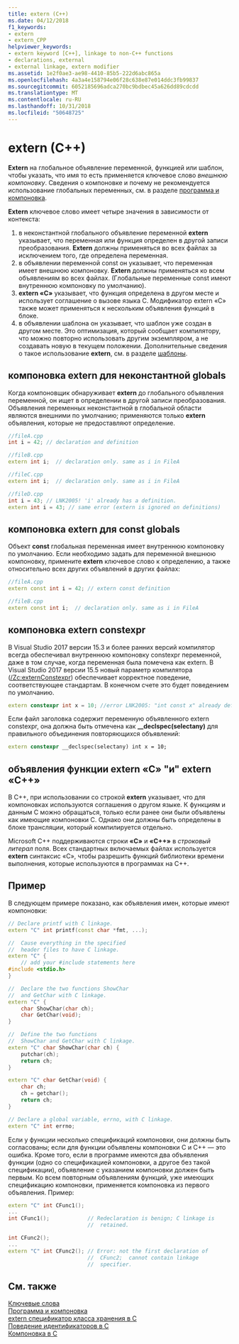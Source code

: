 ```yaml
---
title: extern (C++)
ms.date: 04/12/2018
f1_keywords:
- extern
- extern_CPP
helpviewer_keywords:
- extern keyword [C++], linkage to non-C++ functions
- declarations, external
- external linkage, extern modifier
ms.assetid: 1e2f0ae3-ae98-4410-85b5-222d6abc865a
ms.openlocfilehash: 4a3a4e158794e06f28c638e87e014ddc3fb99837
ms.sourcegitcommit: 6052185696adca270bc9bdbec45a626dd89cdcdd
ms.translationtype: MT
ms.contentlocale: ru-RU
ms.lasthandoff: 10/31/2018
ms.locfileid: "50648725"
---
```

# <a name="extern-c"></a>extern (C++)

**Extern** на глобальное объявление переменной, функцией или шаблон, чтобы указать, что имя то есть применяется ключевое слово *внешнюю компоновку*. Сведения о компоновке и почему не рекомендуется использование глобальных переменных, см. в разделе [программа и компоновка](program-and-linkage-cpp.md).

**Extern** ключевое слово имеет четыре значения в зависимости от контекста:

1. в неконстантной глобального объявление переменной **extern** указывает, что переменная или функция определен в другой записи преобразования. **Extern** должны применяться во всех файлах за исключением того, где определена переменная.
1. в объявлении переменной const он указывает, что переменная имеет внешнюю компоновку. **Extern** должны применяться ко всем объявлениям во всех файлах. (Глобальные переменные const имеют внутреннюю компоновку по умолчанию).
1. **extern «C»** указывает, что функция определена в другом месте и использует соглашение о вызове языка C. Модификатор extern «C» также может применяться к нескольким объявления функций в блоке.
1. в объявлении шаблона он указывает, что шаблон уже создан в другом месте. Это оптимизация, который сообщает компилятору, что можно повторно использовать другим экземпляром, а не создавать новую в текущем положении. Дополнительные сведения о такое использование **extern**, см. в разделе [шаблоны](templates-cpp.md).

## <a name="extern-linkage-for-non-const-globals"></a>компоновка extern для неконстантной globals

Когда компоновщик обнаруживает **extern** до глобального объявления переменной, он ищет в определении в другой записи преобразования. Объявления переменных неконстантной в глобальной области являются внешними по умолчанию; применяются только **extern** объявления, которые не предоставляют определение.

```cpp
//fileA.cpp
int i = 42; // declaration and definition

//fileB.cpp
extern int i;  // declaration only. same as i in FileA

//fileC.cpp
extern int i;  // declaration only. same as i in FileA

//fileD.cpp
int i = 43; // LNK2005! 'i' already has a definition.
extern int i = 43; // same error (extern is ignored on definitions)
```

## <a name="extern-linkage-for-const-globals"></a>компоновка extern для const globals

Объект **const** глобальная переменная имеет внутреннюю компоновку по умолчанию. Если необходимо задать для переменной внешнюю компоновку, примените **extern** ключевое слово к определению, а также относительно всех других объявлений в других файлах:

```cpp
//fileA.cpp
extern const int i = 42; // extern const definition

//fileB.cpp
extern const int i;  // declaration only. same as i in FileA
```

## <a name="extern-constexpr-linkage"></a>компоновка extern constexpr

В Visual Studio 2017 версии 15.3 и более ранних версий компилятор всегда обеспечивал внутреннюю компоновку constexpr переменной, даже в том случае, когда переменная была помечена как extern. В Visual Studio 2017 версии 15.5 новый параметр компилятора ([/Zc:externConstexpr](../build/reference/zc-externconstexpr.md)) обеспечивает корректное поведение, соответствующее стандартам. В конечном счете это будет поведением по умолчанию.

```cpp
extern constexpr int x = 10; //error LNK2005: "int const x" already defined
```

Если файл заголовка содержит переменную объявленного extern constexpr, она должна быть отмечена как **__declspec(selectany)** для правильного объединения повторяющихся объявлений:

```cpp
extern constexpr __declspec(selectany) int x = 10;
```

## <a name="extern-c-and-extern-c-function-declarations"></a>объявления функции extern «C» "и" extern «C++»

В C++, при использовании со строкой **extern** указывает, что для компоновках используются соглашения о другом языке. К функциям и данным C можно обращаться, только если ранее они были объявлены как имеющие компоновки C. Однако они должны быть определены в блоке трансляции, который компилируется отдельно.

Microsoft C++ поддерживаются строки **«C»** и **«C++»** в *строковый литерал* поля. Всех стандартных включаемых файлах используется **extern** синтаксис «C», чтобы разрешить функций библиотеки времени выполнения, которые используются в программах на C++.

## <a name="example"></a>Пример

В следующем примере показано, как объявления имен, которые имеют компоновки:

```cpp
// Declare printf with C linkage.
extern "C" int printf(const char *fmt, ...);

//  Cause everything in the specified
//  header files to have C linkage.
extern "C" {
    // add your #include statements here
#include <stdio.h>
}

//  Declare the two functions ShowChar
//  and GetChar with C linkage.
extern "C" {
    char ShowChar(char ch);
    char GetChar(void);
}

//  Define the two functions
//  ShowChar and GetChar with C linkage.
extern "C" char ShowChar(char ch) {
    putchar(ch);
    return ch;
}

extern "C" char GetChar(void) {
    char ch;
    ch = getchar();
    return ch;
}

// Declare a global variable, errno, with C linkage.
extern "C" int errno;
```

Если у функции несколько спецификаций компоновки, они должны быть согласованы; если для функции объявлены компоновки C и C++ — это ошибка. Кроме того, если в программе имеются два объявления функции (одно со спецификацией компоновки, а другое без такой спецификации), объявление с указанием компоновки должен быть первым. Ко всем повторным объявлениям функций, уже имеющих спецификацию компоновки, применяется компоновка из первого объявления. Пример:

```cpp
extern "C" int CFunc1();
...
int CFunc1();            // Redeclaration is benign; C linkage is
                         //  retained.

int CFunc2();
...
extern "C" int CFunc2(); // Error: not the first declaration of
                         //  CFunc2;  cannot contain linkage
                         //  specifier.
```

## <a name="see-also"></a>См. также

[Ключевые слова](../cpp/keywords-cpp.md)<br/>
[Программа и компоновка](program-and-linkage-cpp.md)<br/>
[extern спецификатор класса хранения в C](../c-language/extern-storage-class-specifier.md)<br/>
[Поведение идентификаторов в C](../c-language/behavior-of-identifiers.md)<br/>
[Компоновка в C](../c-language/linkage.md)
